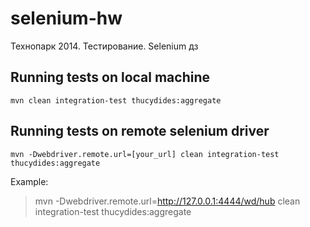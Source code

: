 selenium-hw
===========

Технопарк 2014. Тестирование. Selenium дз


Running tests on local machine
----
```
mvn clean integration-test thucydides:aggregate
```

Running tests on remote selenium driver
----
```
mvn -Dwebdriver.remote.url=[your_url] clean integration-test thucydides:aggregate
```

Example:
> mvn -Dwebdriver.remote.url=http://127.0.0.1:4444/wd/hub clean integration-test thucydides:aggregate
